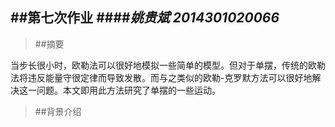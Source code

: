 ##第七次作业
####*姚贵斌 2014301020066*
------
>##摘要

当步长很小时，欧勒法可以很好地模拟一些简单的模型。但对于单摆，传统的欧勒法将违反能量守很定律而导致发散。而与之类似的欧勒-克罗默方法可以很好地解决这一问题。本文即用此方法研究了单摆的一些运动。

>##背景介绍

